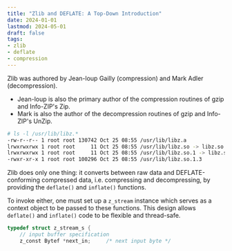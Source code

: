 ```yaml
---
title: "Zlib and DEFLATE: A Top-Down Introduction"
date: 2024-01-01
lastmod: 2024-05-01
draft: false
tags:
- zlib
- deflate
- compression
---
```


Zlib was authored by Jean-loup Gailly (compression) and Mark Adler (decompression).
- Jean-loup is also the primary author of the compression routines of gzip and Info-ZIP's Zip.
- Mark is also the author of the decompression routines of gzip and Info-ZIP's UnZip.

```sh
# ls -l /usr/lib/libz.*
-rw-r--r-- 1 root root 130742 Oct 25 08:55 /usr/lib/libz.a
lrwxrwxrwx 1 root root     11 Oct 25 08:55 /usr/lib/libz.so -> libz.so.1.3
lrwxrwxrwx 1 root root     11 Oct 25 08:55 /usr/lib/libz.so.1 -> libz.so.1.3
-rwxr-xr-x 1 root root 100296 Oct 25 08:55 /usr/lib/libz.so.1.3
```

Zlib does only one thing: it converts between raw data and DEFLATE-conforming compressed data, i.e. compressing and decompressing,
by providing the `deflate()` and `inflate()` functions.

To invoke either, one must set up a `z_stream` instance which serves as a context object to be passed to these functions.
This design allows `deflate()` and `inflate()` code to be flexible and thread-safe.

```c
typedef struct z_stream_s {
    // input buffer specification
    z_const Bytef *next_in;     /* next input byte */

